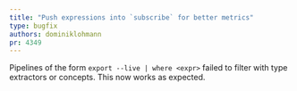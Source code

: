 ```yaml
---
title: "Push expressions into `subscribe` for better metrics"
type: bugfix
authors: dominiklohmann
pr: 4349
---
```


Pipelines of the form `export --live | where <expr>` failed to filter with
type extractors or concepts. This now works as expected.
